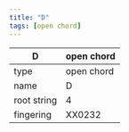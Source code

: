 ```yaml
---
title: "D"
tags: [open chord]
---
```


|D|open chord|
|---|---|
|type|open chord|
|name|D|
|root string|4|
|fingering|XX0232|
